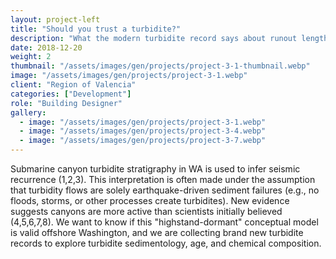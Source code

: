 ```yaml
---
layout: project-left
title: "Should you trust a turbidite?"
description: "What the modern turbidite record says about runout length"
date: 2018-12-20
weight: 2
thumbnail: "/assets/images/gen/projects/project-3-1-thumbnail.webp"
image: "/assets/images/gen/projects/project-3-1.webp"
client: "Region of Valencia"
categories: ["Development"]
role: "Building Designer"
gallery:
  - image: "/assets/images/gen/projects/project-3-1.webp"
  - image: "/assets/images/gen/projects/project-3-4.webp"
  - image: "/assets/images/gen/projects/project-3-7.webp"
---
```


Submarine canyon turbidite stratigraphy in WA is used to infer seismic recurrence (1,2,3). This interpretation is often made under the assumption that turbidity flows are solely earthquake-driven sediment failures (e.g., no floods, storms, or other processes create turbidites). New evidence suggests canyons are more active than scientists initially believed (4,5,6,7,8). We want to know if this "highstand-dormant" conceptual model is valid offshore Washington, and we are collecting brand new turbidite records to explore turbidite sedimentology, age, and chemical composition.